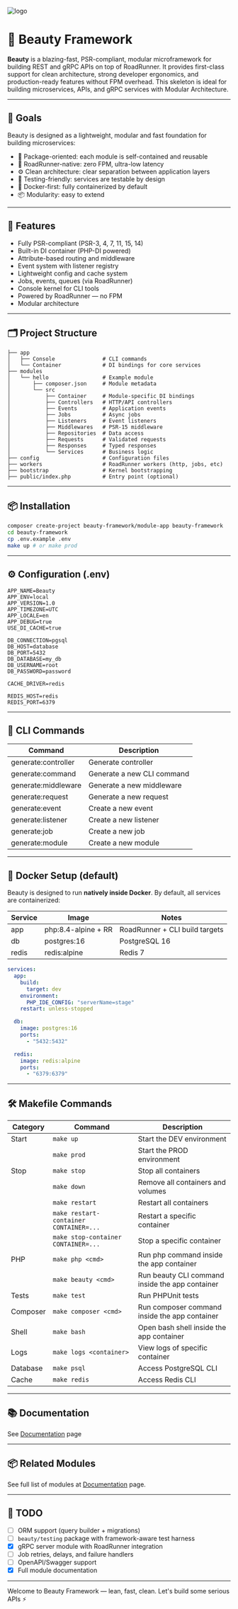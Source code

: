 ![logo](https://github.com/user-attachments/assets/56a1d64d-8470-481a-b58e-33585270279c)
# 🧱 Beauty Framework

**Beauty** is a blazing-fast, PSR-compliant, modular microframework for building REST and gRPC APIs on top of RoadRunner. It provides first-class support for clean architecture, strong developer ergonomics, and production-ready features without FPM overhead. This skeleton is ideal for building microservices, APIs, and gRPC services with Modular Architecture.

---

## 🎯 Goals

Beauty is designed as a lightweight, modular and fast foundation for building microservices:

* 🧩 Package-oriented: each module is self-contained and reusable
* 🚀 RoadRunner-native: zero FPM, ultra-low latency
* ⚙️ Clean architecture: clear separation between application layers
* 🧪 Testing-friendly: services are testable by design
* 🐳 Docker-first: fully containerized by default
* 📦 Modularity: easy to extend

---

## 🚀 Features

* Fully PSR-compliant (PSR-3, 4, 7, 11, 15, 14)
* Built-in DI container (PHP-DI powered)
* Attribute-based routing and middleware
* Event system with listener registry
* Lightweight config and cache system
* Jobs, events, queues (via RoadRunner)
* Console kernel for CLI tools
* Powered by RoadRunner — no FPM
* Modular architecture

---

## 🗂 Project Structure

```shell
├── app
│   ├── Console               # CLI commands
│   └── Container             # DI bindings for core services      
├── modules
│   └── hello                 # Example module
│       ├── composer.json     # Module metadata
│       └── src
│           ├── Container     # Module-specific DI bindings
│           ├── Controllers   # HTTP/API controllers
│           ├── Events        # Application events
│           ├── Jobs          # Async jobs
│           ├── Listeners     # Event listeners
│           ├── Middlewares   # PSR-15 middleware
│           ├── Repositories  # Data access
│           ├── Requests      # Validated requests
│           ├── Responses     # Typed responses
│           └── Services      # Business logic
├── config                    # Configuration files
├── workers                   # RoadRunner workers (http, jobs, etc)
├── bootstrap                 # Kernel bootstrapping
├── public/index.php          # Entry point (optional)
```

---

## 📦 Installation

```bash
composer create-project beauty-framework/module-app beauty-framework
cd beauty-framework
cp .env.example .env
make up # or make prod
```

---

## ⚙️ Configuration (.env)

```
APP_NAME=Beauty
APP_ENV=local
APP_VERSION=1.0
APP_TIMEZONE=UTC
APP_LOCALE=en
APP_DEBUG=true
USE_DI_CACHE=true

DB_CONNECTION=pgsql
DB_HOST=database
DB_PORT=5432
DB_DATABASE=my_db
DB_USERNAME=root
DB_PASSWORD=password

CACHE_DRIVER=redis

REDIS_HOST=redis
REDIS_PORT=6379
```

---

## 🧠 CLI Commands

| Command              | Description                |
|----------------------|----------------------------|
| generate\:controller | Generate controller        |
| generate\:command    | Generate a new CLI command |
| generate\:middleware | Generate a new middleware  |
| generate\:request    | Generate a new request     |
| generate\:event      | Create a new event         |
| generate\:listener   | Create a new listener      |
| generate\:job        | Create a new job           |
| generate\:module     | Create a new module        |

---

## 🐳 Docker Setup (default)

Beauty is designed to run **natively inside Docker**. By default, all services are containerized:

| Service | Image               | Notes                          |
|---------|---------------------|--------------------------------|
| app     | php:8.4-alpine + RR | RoadRunner + CLI build targets |
| db      | postgres:16         | PostgreSQL 16                  |
| redis   | redis\:alpine       | Redis 7                        |

```yaml
services:
  app:
    build:
      target: dev
    environment:
      PHP_IDE_CONFIG: "serverName=stage"
    restart: unless-stopped

  db:
    image: postgres:16
    ports:
      - "5432:5432"

  redis:
    image: redis:alpine
    ports:
      - "6379:6379"
```

---

## 🛠 Makefile Commands

| Category | Command                                | Description                                     |
|----------|----------------------------------------|-------------------------------------------------|
| Start    | `make up`                              | Start the DEV environment                       |
|          | `make prod`                            | Start the PROD environment                      |
| Stop     | `make stop`                            | Stop all containers                             |
|          | `make down`                            | Remove all containers and volumes               |
|          | `make restart`                         | Restart all containers                          |
|          | `make restart-container CONTAINER=...` | Restart a specific container                    |
|          | `make stop-container CONTAINER=...`    | Stop a specific container                       |
| PHP      | `make php <cmd>`                       | Run php command inside the app container        |
|          | `make beauty <cmd>`                    | Run beauty CLI command inside the app container |
| Tests    | `make test`                            | Run PHPUnit tests                               |
| Composer | `make composer <cmd>`                  | Run composer command inside the app container   |
| Shell    | `make bash`                            | Open bash shell inside the app container        |
| Logs     | `make logs <container>`                | View logs of specific container                 |
| Database | `make psql`                            | Access PostgreSQL CLI                           |
| Cache    | `make redis`                           | Access Redis CLI                                |

---

## 📚 Documentation

See [Documentation](https://beauty-framework.github.io/) page

---

## 📦 Related Modules

See full list of modules at [Documentation](https://beauty-framework.github.io/docs/Components/Modules%20and%20Components) page.

---

## 📝 TODO

* [ ] ORM support (query builder + migrations)
* [ ] `beauty/testing` package with framework-aware test harness
* [x] gRPC server module with RoadRunner integration
* [ ] Job retries, delays, and failure handlers
* [ ] OpenAPI/Swagger support
* [x] Full module documentation

---

Welcome to Beauty Framework — lean, fast, clean. Let's build some serious APIs ⚡
